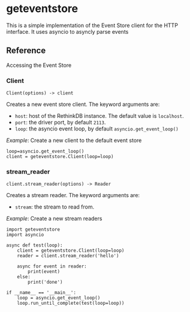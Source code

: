 geteventstore
========================

This is a simple implementation of the Event Store client for the HTTP interface. It uses asyncio to asyncly parse events

## Reference

Accessing the Event Store

### Client

`Client(options) -> client`

Creates a new event store client. The keyword arguments are:

- `host`: host of the RethinkDB instance. The default value is `localhost`.
- `port`: the driver port, by default `2113`.
- `loop`: the asyncio event loop, by default `asyncio.get_event_loop()`

*Example*: Create a new client to the default event store

```python3
loop=asyncio.get_event_loop()
client = geteventstore.Client(loop=loop)
```

### stream_reader

`client.stream_reader(options) -> Reader`

Creates a stream reader. The keyword arguments are:

- `stream`: the stream to read from.

*Example*: Create a new stream readers

```python3
import geteventstore
import asyncio

async def test(loop):
    client = geteventstore.Client(loop=loop)
    reader = client.stream_reader('hello')

    async for event in reader:
        print(event)
    else:
        print('done')

if __name__ == '__main__':
    loop = asyncio.get_event_loop()
    loop.run_until_complete(test(loop=loop))
```
